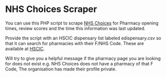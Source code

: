 # NHS Choices Scraper
You can use this PHP script to scrape [NHS Choices](http://www.nhs.uk/) for Pharmacy opening times, review scores and the time this information was last updated.

Provide the script with an HSCIC dispensary list labeled edispensary.csv so that it can search for pharmacies with their F/NHS Code. These are available at [HSCIC](http://systems.hscic.gov.uk/data/ods/datadownloads/gppractice).

Will try to give you a helpful message if the pharmacy page you are looking for does not exist e.g. NHS Choices does not have a pharmacy of that F Code, The organisation has made their profile private.
